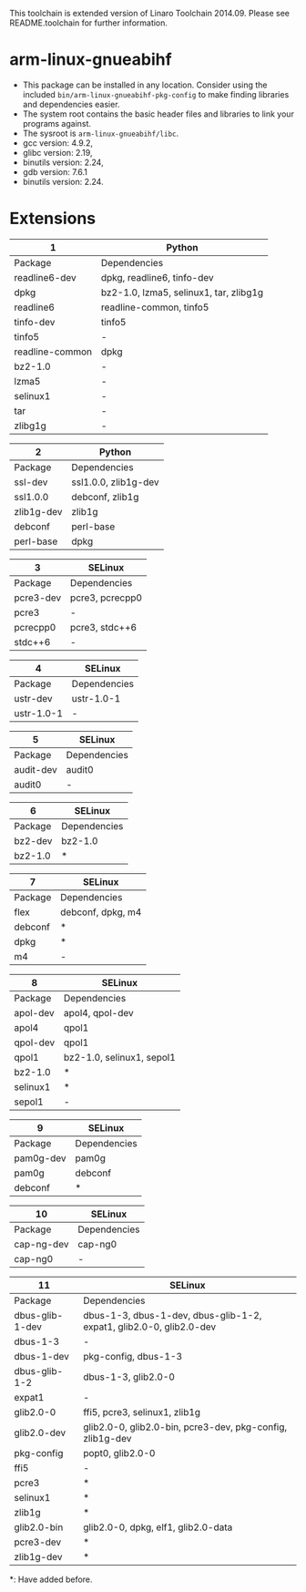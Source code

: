 This toolchain is extended version of Linaro Toolchain 2014.09.
Please see README.toolchain for further information.

# arm-linux-gnueabihf

- This package can be installed in any location.  Consider using the
included `bin/arm-linux-gnueabihf-pkg-config` to make finding libraries 
and dependencies easier.
- The system root contains the basic header files and libraries to link
your programs against.
- The sysroot is `arm-linux-gnueabihf/libc`.
- gcc version: 4.9.2,
- glibc version: 2.19,
- binutils version: 2.24,
- gdb version: 7.6.1
- binutils version: 2.24.
 
# Extensions

 1 | Python
--- | ---
 Package | Dependencies
readline6-dev | dpkg, readline6, tinfo-dev
dpkg | bz2-1.0, lzma5, selinux1, tar, zlibg1g
readline6 | readline-common, tinfo5
tinfo-dev | tinfo5
tinfo5 | -
readline-common | dpkg
bz2-1.0 | -
lzma5 | -
selinux1 | -
tar | -
zlibg1g | -

 2 | Python
--- | ---
 Package | Dependencies
ssl-dev | ssl1.0.0, zlib1g-dev
ssl1.0.0 | debconf, zlib1g
zlib1g-dev | zlib1g
debconf | perl-base
perl-base | dpkg

 3 | SELinux
--- | ---
 Package | Dependencies
pcre3-dev | pcre3, pcrecpp0
pcre3 | -
pcrecpp0 | pcre3, stdc++6
stdc++6 | -

 4 | SELinux
--- | ---
 Package | Dependencies
ustr-dev | ustr-1.0-1
ustr-1.0-1 | -

 5 | SELinux
--- | ---
 Package | Dependencies
audit-dev | audit0
audit0 | -

 6 | SELinux
--- | ---
 Package | Dependencies
bz2-dev | bz2-1.0
bz2-1.0 | *

 7 | SELinux
--- | ---
 Package | Dependencies
flex | debconf, dpkg, m4
debconf | *
dpkg | *
m4 | -

 8 | SELinux
--- | ---
 Package | Dependencies
apol-dev | apol4, qpol-dev
apol4 | qpol1
qpol-dev | qpol1
qpol1 | bz2-1.0, selinux1, sepol1
bz2-1.0 | *
selinux1 | *
sepol1 | -

 9 | SELinux
--- | ---
 Package | Dependencies
pam0g-dev | pam0g
pam0g | debconf
debconf | *

 10 | SELinux
--- | ---
 Package | Dependencies
cap-ng-dev | cap-ng0
cap-ng0 | -

 11 | SELinux
--- | ---
 Package | Dependencies
dbus-glib-1-dev | dbus-1-3, dbus-1-dev, dbus-glib-1-2, expat1, glib2.0-0, glib2.0-dev
dbus-1-3 | -
dbus-1-dev | pkg-config, dbus-1-3
dbus-glib-1-2 | dbus-1-3, glib2.0-0
expat1 | -
glib2.0-0 | ffi5, pcre3, selinux1, zlib1g
glib2.0-dev | glib2.0-0, glib2.0-bin, pcre3-dev, pkg-config, zlib1g-dev
pkg-config | popt0, glib2.0-0
ffi5 | -
pcre3 | *
selinux1 | *
zlib1g | *
glib2.0-bin | glib2.0-0, dpkg, elf1, glib2.0-data
pcre3-dev | *
zlib1g-dev | *

*: Have added before.
